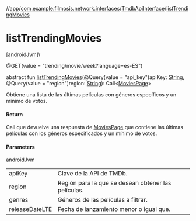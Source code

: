 //[app](../../../index.md)/[com.example.filmosis.network.interfaces](../index.md)/[TmdbApiInterface](index.md)/[listTrendingMovies](list-trending-movies.md)

# listTrendingMovies

[androidJvm]\

@GET(value = &quot;trending/movie/week?language=es-ES&quot;)

abstract fun [listTrendingMovies](list-trending-movies.md)(@Query(value = &quot;api_key&quot;)apiKey: [String](https://kotlinlang.org/api/latest/jvm/stdlib/kotlin/-string/index.html), @Query(value = &quot;region&quot;)region: [String](https://kotlinlang.org/api/latest/jvm/stdlib/kotlin/-string/index.html)): Call&lt;[MoviesPage](../../com.example.filmosis.data.model.tmdb/-movies-page/index.md)&gt;

Obtiene una lista de las últimas películas con géneros específicos y un mínimo de votos.

#### Return

Call que devuelve una respuesta de [MoviesPage](../../com.example.filmosis.data.model.tmdb/-movies-page/index.md) que contiene las últimas películas con los géneros especificados y un mínimo de votos.

#### Parameters

androidJvm

| | |
|---|---|
| apiKey | Clave de la API de TMDb. |
| region | Región para la que se desean obtener las películas. |
| genres | Géneros de las películas a filtrar. |
| releaseDateLTE | Fecha de lanzamiento menor o igual que. |
